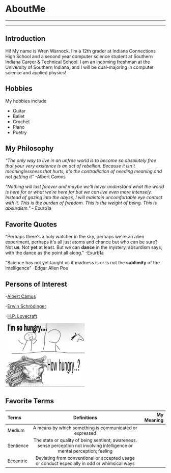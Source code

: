 # AboutMe
---
---
## Introduction
Hi! My name is Wren Warnock. I’m a 12th grader at Indiana Connections High School and a second year computer science student at Southern Indiana Career & Technical School. I am an incoming freshman at the University of Southern Indiana, and I will be dual-majoring in computer science and applied physics!


## Hobbies

My hobbies include

- Guitar
- Ballet
- Crochet
- Piano
- Poetry

## My Philosophy
*"The only way to live in an unfree world is to become so absolutely free that your very existence is an act of rebellion. Because it isn't meaninglessness that hurts, it's the contradiction of needing meaning and not getting it"* -Albert Camus

*"Nothing will last forever and maybe we'll never understand what the world is here for or what we're here for but we can live even more intensely. Instead of gazing into the abyss, I will maintain uncomfortable eye contact with it. This is the burden of freedom. This is the weight of being. This is absurdism."* - Exurb1a

## Favorite Quotes
"Perhaps there's a holy watcher in the sky, perhaps we're an alien experiment, perhaps it's all just atoms and chance but who can be sure? Not **us**. Not **yet** at least. But we can **dance** in the mystery, absurdism says, with the dance as the point all along." -Exurb1a

"Science has not yet taught us if madness is or is not the **sublimity** of the intelligence" -Edgar Allen Poe

## Persons of Interest
-[Albert Camus][1]

-[Erwin Schrödinger][2]

-[H.P. Lovecraft][3]

<kbd>
<img src="https://github.com/Wrenmir/AboutMe/blob/main/img/howhungryhorse.jpg" height=200px width=250px>
</kbd>

## Favorite Terms
| Terms | Definitions | My Meaning |
|:-|:----:| ---:|
| Medium | A means by which something is communicated or expressed |
| Sentience | The state or quality of being sentient; awareness. sense perception not involving intelligence or mental perception; feeling |
| Eccentric | Deviating from conventional or accepted usage or conduct especially in odd or whimsical ways | 

[1]: https://en.wikipedia.org/wiki/Albert_Camus
[2]: https://en.wikipedia.org/wiki/Erwin_Schr%C3%B6dinger
[3]: https://en.wikipedia.org/wiki/H._P._Lovecraft
